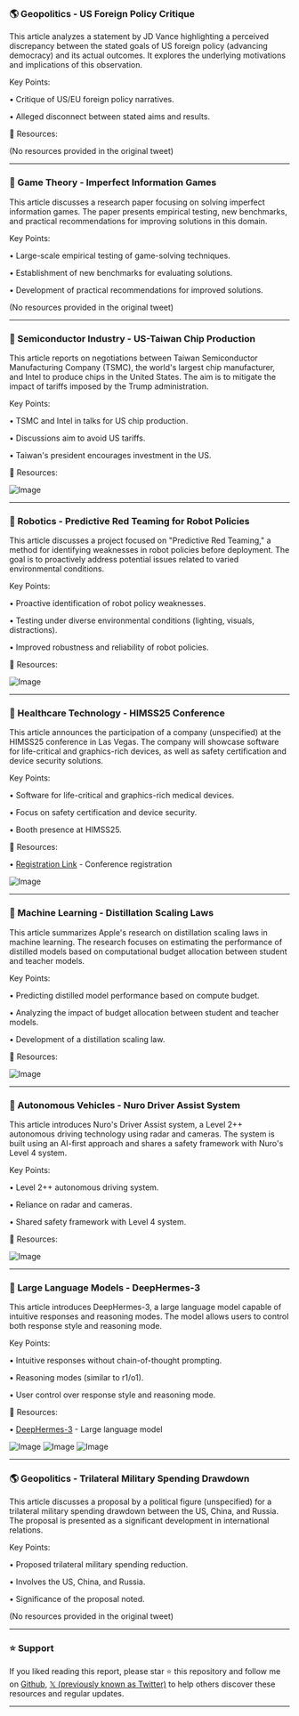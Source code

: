 ### 🌎 Geopolitics - US Foreign Policy Critique

This article analyzes a statement by JD Vance highlighting a perceived discrepancy between the stated goals of US foreign policy (advancing democracy) and its actual outcomes.  It explores the underlying motivations and implications of this observation.


Key Points:

•  Critique of US/EU foreign policy narratives.


•  Alleged disconnect between stated aims and results.



🔗 Resources:

(No resources provided in the original tweet)


---

### 🤖 Game Theory - Imperfect Information Games

This article discusses a research paper focusing on solving imperfect information games.  The paper presents empirical testing, new benchmarks, and practical recommendations for improving solutions in this domain.


Key Points:

• Large-scale empirical testing of game-solving techniques.


• Establishment of new benchmarks for evaluating solutions.


• Development of practical recommendations for improved solutions.



(No resources provided in the original tweet)


---

### 🤖 Semiconductor Industry - US-Taiwan Chip Production

This article reports on negotiations between Taiwan Semiconductor Manufacturing Company (TSMC), the world's largest chip manufacturer, and Intel to produce chips in the United States. The aim is to mitigate the impact of tariffs imposed by the Trump administration.


Key Points:

• TSMC and Intel in talks for US chip production.


•  Discussions aim to avoid US tariffs.


• Taiwan's president encourages investment in the US.


🔗 Resources:

![Image](https://pbs.twimg.com/media/GjxV7GjbgAAY6BM?format=jpg&name=small)


---

### 🤖 Robotics - Predictive Red Teaming for Robot Policies

This article discusses a project focused on "Predictive Red Teaming," a method for identifying weaknesses in robot policies before deployment.  The goal is to proactively address potential issues related to varied environmental conditions.


Key Points:

• Proactive identification of robot policy weaknesses.


• Testing under diverse environmental conditions (lighting, visuals, distractions).


• Improved robustness and reliability of robot policies.


🔗 Resources:

![Image](https://pbs.twimg.com/ext_tw_video_thumb/1890124162251026432/pu/img/PxQyS08jPIwKWc_o.jpg)


---

### 🚀 Healthcare Technology - HIMSS25 Conference

This article announces the participation of a company (unspecified) at the HIMSS25 conference in Las Vegas.  The company will showcase software for life-critical and graphics-rich devices, as well as safety certification and device security solutions.


Key Points:

• Software for life-critical and graphics-rich medical devices.


• Focus on safety certification and device security.


• Booth presence at HIMSS25.


🔗 Resources:

• [Registration Link](https://bit.ly/479B7Yp) - Conference registration


![Image](https://pbs.twimg.com/media/GjxnSX4WoAArTb8?format=jpg&name=small)


---

### 🤖 Machine Learning - Distillation Scaling Laws

This article summarizes Apple's research on distillation scaling laws in machine learning. The research focuses on estimating the performance of distilled models based on computational budget allocation between student and teacher models.


Key Points:

•  Predicting distilled model performance based on compute budget.


•  Analyzing the impact of budget allocation between student and teacher models.


•  Development of a distillation scaling law.


🔗 Resources:

![Image](https://pbs.twimg.com/media/Gjotz9DbkAA6nFe?format=jpg&name=small)


---

### 🤖 Autonomous Vehicles - Nuro Driver Assist System

This article introduces Nuro's Driver Assist system, a Level 2++ autonomous driving technology using radar and cameras. The system is built using an AI-first approach and shares a safety framework with Nuro's Level 4 system.


Key Points:

• Level 2++ autonomous driving system.


•  Reliance on radar and cameras.


• Shared safety framework with Level 4 system.


🔗 Resources:

![Image](https://pbs.twimg.com/ext_tw_video_thumb/1890107939178102784/pu/img/ZvPSJyuNPkIx3LO3.jpg)


---

### 🤖 Large Language Models - DeepHermes-3

This article introduces DeepHermes-3, a large language model capable of intuitive responses and reasoning modes.  The model allows users to control both response style and reasoning mode.


Key Points:

•  Intuitive responses without chain-of-thought prompting.


•  Reasoning modes (similar to r1/o1).


• User control over response style and reasoning mode.


🔗 Resources:

• [DeepHermes-3](https://huggingface.co/NousResearch/DeepHermes-3-Llama-3-8B-Preview) -  Large language model


![Image](https://pbs.twimg.com/media/GjspC_ubwAEmDdt?format=jpg&name=small)
![Image](https://pbs.twimg.com/media/GjspD8AacAIl03I?format=jpg&name=small)
![Image](https://pbs.twimg.com/media/GjsjauvbsAAgUtD?format=jpg&name=240x240)


---

### 🌎 Geopolitics - Trilateral Military Spending Drawdown

This article discusses a proposal by a political figure (unspecified) for a trilateral military spending drawdown between the US, China, and Russia.  The proposal is presented as a significant development in international relations.


Key Points:

• Proposed trilateral military spending reduction.


•  Involves the US, China, and Russia.


•  Significance of the proposal noted.

(No resources provided in the original tweet)


---

### ⭐️ Support

If you liked reading this report, please star ⭐️ this repository and follow me on [Github](https://github.com/Drix10), [𝕏 (previously known as Twitter)](https://x.com/DRIX_10_) to help others discover these resources and regular updates.

---
